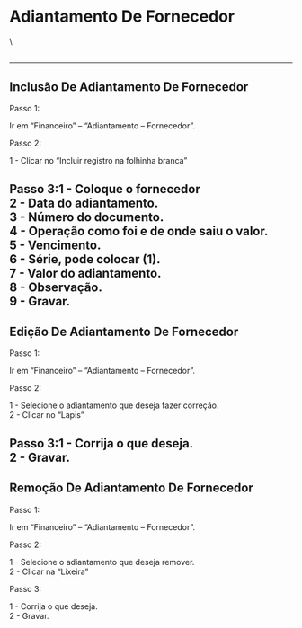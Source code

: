 # Adiantamento De Fornecedor

\


##

***

## Inclusão De Adiantamento De Fornecedor

Passo 1:

Ir em “Financeiro” – “Adiantamento – Fornecedor”.

Passo 2:

1 - Clicar no “Incluir registro na folhinha branca”

Passo 3:1 - Coloque o fornecedor\
2 - Data do adiantamento.\
3 - Número do documento.\
4 - Operação como foi e de onde saiu o valor.\
5 - Vencimento.\
6 - Série, pode colocar (1).\
7 - Valor do adiantamento.\
8 - Observação.\
9 - Gravar.
-----------

## Edição De Adiantamento De Fornecedor

Passo 1:

Ir em “Financeiro” – “Adiantamento – Fornecedor”.

Passo 2:

1 - Selecione o adiantamento que deseja fazer correção.\
2 - Clicar no “Lapis”

Passo 3:1 - Corrija o que deseja.\
2 - Gravar.
-----------

## Remoção De Adiantamento De Fornecedor

Passo 1:

Ir em “Financeiro” – “Adiantamento – Fornecedor”.

Passo 2:

1 - Selecione o adiantamento que deseja remover.\
2 - Clicar na “Lixeira”

Passo 3:

1 - Corrija o que deseja.\
2 - Gravar.
